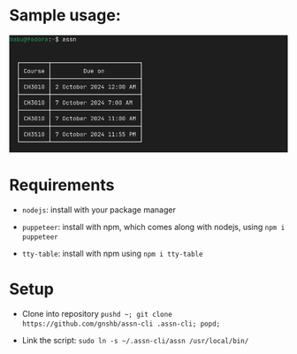 # Sample usage:
![sample](sample.png)

# Requirements

- `nodejs`: install with your package manager

- `puppeteer`: install with npm, which comes along with nodejs, using `npm i puppeteer`

- `tty-table`: install with npm using `npm i tty-table`

# Setup

- Clone into repository `pushd ~; git clone https://github.com/gnshb/assn-cli .assn-cli; popd;`

- Link the script: `sudo ln -s ~/.assn-cli/assn /usr/local/bin/`
